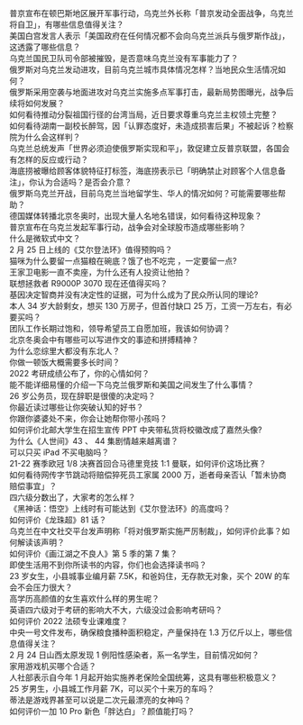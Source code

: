 普京宣布在顿巴斯地区展开军事行动，乌克兰外长称「普京发动全面战争，乌克兰将自卫」，有哪些信息值得关注？  
美国白宫发言人表示「美国政府在任何情况都不会向乌克兰派兵与俄罗斯作战」，这透露了哪些信息？  
乌克兰国民卫队司令部被摧毁，是否意味乌克兰没有军事能力了？  
俄罗斯对乌克兰发动进攻，目前乌克兰城市具体情况怎样？当地民众生活情况如何？  
俄罗斯采用空袭与地面进攻对乌克兰实施多点军事打击，最新局势图曝光，战争后续将如何发展？  
如何看待推动分裂祖国行径的台湾当局，近日要求尊重乌克兰主权领土完整？  
如何看待湖南一副校长醉驾，因「认罪态度好，未造成损害后果」不被起诉？检察院为什么会这样判？  
乌克兰总统发声「世界必须迫使俄罗斯实现和平」，敦促建立反普京联盟，各国会有怎样的反应或行动？  
海底捞被曝给顾客体貌特征打标签，海底捞表示已「明确禁止对顾客个人信息备注」，你认为合适吗？是否会介意？  
俄罗斯乌克兰开战，目前乌克兰当地留学生、华人的情况如何？可能需要哪些帮助？  
德国媒体转播北京冬奥时，出现大量人名地名错误，如何看待这种现象？  
普京宣布在乌克兰发起军事行动，战争会对全球股市造成哪些影响？  
什么是微软式中文？  
2 月 25 日上线的《艾尔登法环》值得预购吗？  
猫咪为什么要留一点猫粮在碗底？饿了也不吃完 ，一定要留一点?  
王家卫电影一直不卖座，为什么还有人投资让他拍？  
联想拯救者 R9000P 3070 现在还值得买吗？  
基因决定智商并没有决定性的证据，可为什么成为了民众所认同的理论?  
本人 34 岁大龄剩女，想买 130 万房子，但首付缺口 25 万，工资一万左右，有必要买吗？  
团队工作长期过饱和，领导希望员工自愿加班，我该如何协调？  
北京冬奥会中有哪些可以写进作文的事迹和拼搏精神？  
为什么恋综里大都没有东北人？  
你做一顿饭大概需要多长时间？  
2022 考研成绩公布了，你的心情如何？  
能不能详细易懂的介绍一下乌克兰俄罗斯和美国之间发生了什么事情？  
26 岁公务员，现在辞职是很傻的决定吗？  
你最近读过哪些让你突破认知的好书？  
你跟你婆婆处不来，你会让她帮你带小孩吗？  
如何评价北邮大学生在招生宣传 PPT 中夹带私货将校徽改成了嘉然头像?  
为什么《人世间》43 、 44 集剧情越来越离谱？  
可以只买 iPad 不买电脑吗？  
21-22 赛季欧冠 1/8 决赛首回合马德里竞技 1:1 曼联，如何评价这场比赛？  
如何看待网传字节跳动将赔偿猝死员工家属 2000 万，逝者母亲否认「暂未协商赔偿事宜」？  
四六级分数出了，大家考的怎么样？  
《黑神话：悟空》上线时有可能达到《艾尔登法环》的高度吗？  
如何评价《龙珠超》81 话？  
乌克兰在中文社交平台发声明称「将对俄罗斯实施严厉制裁」，如何评价此事？如何解读该声明？  
如何评价《画江湖之不良人》第 5 季的第 7 集？  
即使生活用不到你所读书的内容，你们也会选择读书吗？  
23 岁女生，小县城事业编月薪 7.5K，和爸妈住，无存款无对象，买个 20W 的车会不会压力很大？  
高学历高颜值的女生喜欢什么样的男生呢？  
英语四六级对于考研的影响大不大，六级没过会影响考研吗？  
如何评价 2022 法硕专业课难度？  
中央一号文件发布，确保粮食播种面积稳定，产量保持在 1.3 万亿斤以上，哪些信息值得关注？  
2 月 24 日山西太原发现 1 例阳性感染者，系一名学生，目前情况如何？  
家用游戏机买哪个合适？  
人社部表示自今年 1 月起开始实施养老保险全国统筹，这具有哪些积极意义？  
25 岁男生，小县城工作月薪 7K，可以买个十来万的车吗？  
蒂法是游戏界甚至可以说是二次元最漂亮的女神吗？  
如何评价一加 10 Pro 新色「胖达白」？颜值能打吗？  
